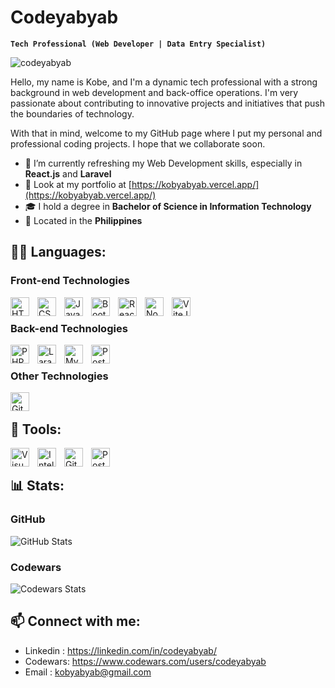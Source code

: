 # Codeyabyab

**`Tech Professional (Web Developer | Data Entry Specialist)`**

<p align="left"> <img src="https://komarev.com/ghpvc/?username=codeyabyab&label=Profile%20views&color=0e75b6&style=flat" alt="codeyabyab" /> </p>

Hello, my name is Kobe, and I'm a dynamic tech professional with a strong background in web development and back-office operations. I'm very passionate about contributing to innovative projects and initiatives that push the boundaries of technology. 

With that in mind, welcome to my GitHub page where I put my personal and professional coding projects. I hope that we collaborate soon.
<br/>

- 🌱 I’m currently refreshing my Web Development skills, especially in **React.js** and **Laravel**
- 💼 Look at my portfolio at [https://kobyabyab.vercel.app/](https://kobyabyab.vercel.app/)
- 🎓 I hold a degree in **Bachelor of Science in Information Technology**
-  📍 Located in the **Philippines**

## 👨‍💻 Languages:

### Front-end Technologies

<p align="left">
<img align="left" alt="HTML" width="30px" style="padding-right:10px;" src="https://cdn.jsdelivr.net/gh/devicons/devicon/icons/html5/html5-plain.svg" />
<img align="left" alt="CSS" width="30px" style="padding-right:10px;" src="https://cdn.jsdelivr.net/gh/devicons/devicon/icons/css3/css3-plain.svg" />
<img align="left" alt="JavaScript" width="30px" style="padding-right:10px;" src="https://cdn.jsdelivr.net/gh/devicons/devicon/icons/javascript/javascript-plain.svg" />
<img align="left" alt="Bootstrap" width="30px" style="padding-right:10px;" src="https://cdn.jsdelivr.net/gh/devicons/devicon/icons/bootstrap/bootstrap-original.svg" />
<img align="left" alt="React" width="30px" style="padding-right:10px;" src="https://cdn.jsdelivr.net/gh/devicons/devicon/icons/react/react-original.svg" />
<img align="left" alt="NodeJS" width="30px" style="padding-right:10px;" src="https://cdn.jsdelivr.net/gh/devicons/devicon/icons/nodejs/nodejs-original.svg" />
<img align="left" alt="ViteJS" width="30px" style="padding-right:10px;" src="https://cdn.jsdelivr.net/gh/devicons/devicon/icons/vitejs/vitejs-original.svg" />

</p>
</br>

### Back-end Technologies

<p align="left">
<img align="left" alt="PHP" width="30px" 
style="padding-right:10px;" src="https://cdn.jsdelivr.net/gh/devicons/devicon/icons/php/php-original.svg" />
<img align="left" alt="Laravel" width="30px" style="padding-right:10px;" src="https://cdn.jsdelivr.net/gh/devicons/devicon/icons/laravel/laravel-original.svg" />
<img align="left" alt="MySQL" width="30px" style="padding-right:10px;" src="https://cdn.jsdelivr.net/gh/devicons/devicon/icons/mysql/mysql-original.svg" />
<img align="left" alt="PostgreSQL" width="30px" style="padding-right:10px;" src="https://cdn.jsdelivr.net/gh/devicons/devicon/icons/postgresql/postgresql-original.svg" />
</p>
</br>

### Other Technologies

<p align="left">
<img align="left" alt="Git" width="30px" style="padding-right:10px;" src="https://cdn.jsdelivr.net/gh/devicons/devicon/icons/git/git-original.svg" />
</p>
</br>

## 🧰 Tools:

<p align="left">
<img align="left" alt="Visual Studio Code" width="30px" style="padding-right:10px;" src="https://cdn.jsdelivr.net/gh/devicons/devicon/icons/vscode/vscode-original.svg" />
<img align="left" alt="IntelliJ" width="30px" style="padding-right:10px;" src="https://cdn.jsdelivr.net/gh/devicons/devicon/icons/intellij/intellij-original.svg" />
<img align="left" alt="GitHub" width="30px" style="padding-right:10px;" src="https://cdn.jsdelivr.net/gh/devicons/devicon/icons/github/github-original.svg" />
<img align="left" alt="Postman" width="30px" style="padding-right:10px;" src="https://cdn.jsdelivr.net/gh/devicons/devicon/icons/postman/postman-original.svg" />
</p>
</br>

## 📊 Stats:

### GitHub

<img alt="GitHub Stats" src="http://github-profile-summary-cards.vercel.app/api/cards/profile-details?username=codeyabyab&theme=default" />

### Codewars

<img alt="Codewars Stats" src="https://www.codewars.com/users/codeyabyab/badges/large" />

<br/>

## 📫 Connect with me:

- Linkedin : <https://linkedin.com/in/codeyabyab/>
- Codewars: <https://www.codewars.com/users/codeyabyab>
- Email : [kobyabyab@gmail.com](mailto:kobyabyab@gmail.com)

<!---
codeyabyab/codeyabyab is a ✨ special ✨ repository because its `README.md` (this file) appears on your GitHub profile.
You can click the Preview link to take a look at your changes.
--->
